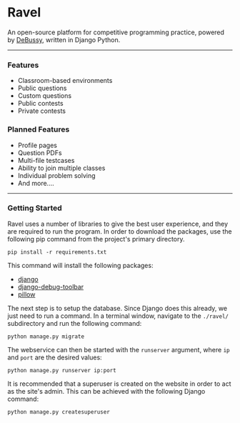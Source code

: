 # Ravel

An open-source platform for competitive programming practice, powered by [DeBussy](https://github.com/TimberCreekProgrammingTeam/debussy), written in Django Python.

---

### Features

- Classroom-based environments
- Public questions
- Custom questions
- Public contests
- Private contests

### Planned Features

- Profile pages
- Question PDFs
- Multi-file testcases
- Ability to join multiple classes
- Individual problem solving
- And more....

---

### Getting Started

Ravel uses a number of libraries to give the best user experience, and they are required to run the program. In order to download the packages, use the following pip command from the project's primary directory.

```pip install -r requirements.txt```

This command will install the following packages:
- [django](https://pypi.org/project/Django/)
- [django-debug-toolbar](https://pypi.org/project/django-debug-toolbar/)
- [pillow](https://pypi.org/project/pillow/)


The next step is to setup the database. Since Django does this already, we just need to run a command. In a terminal window, navigate to the `./ravel/` subdirectory and run the following command:

```
python manage.py migrate
```

The webservice can then be started with the `runserver` argument, where `ip` and `port` are the desired values:

```
python manage.py runserver ip:port
```

It is recommended that a superuser is created on the website in order to act as the site's admin. This can be achieved with the following Django command:

```
python manage.py createsuperuser
```